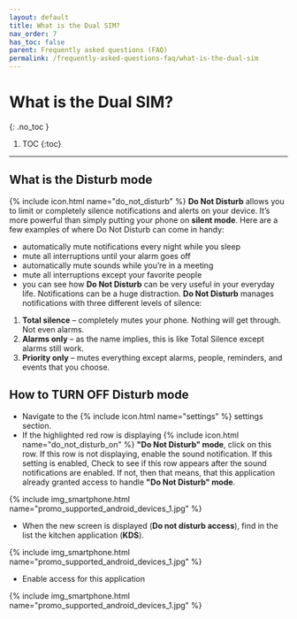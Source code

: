 ```yaml
---
layout: default
title: What is the Dual SIM?
nav_order: 7
has_toc: false
parent: Frequently asked questions (FAQ)
permalink: /frequently-asked-questions-faq/what-is-the-dual-sim
---
```


# What is the Dual SIM?
{: .no_toc }

1. TOC
{:toc}

---

## What is the Disturb mode
{% include icon.html name="do_not_disturb" %} **Do Not Disturb** allows you to limit or completely silence notifications and alerts on your device. It’s more powerful than simply putting your phone on **silent mode**. Here are a few examples of where Do Not Disturb can come in handy:

- automatically mute notifications every night while you sleep
- mute all interruptions until your alarm goes off
- automatically mute sounds while you’re in a meeting
- mute all interruptions except your favorite people
- you can see how **Do Not Disturb** can be very useful in your everyday life. Notifications can be a huge distraction. **Do Not Disturb** manages notifications with three different levels of silence:

1. **Total silence** – completely mutes your phone. Nothing will get through. Not even alarms.
1. **Alarms only** – as the name implies, this is like Total Silence except alarms still work.
1. **Priority only** – mutes everything except alarms, people, reminders, and events that you choose.

## How to TURN OFF Disturb mode

- Navigate to the {% include icon.html name="settings" %} settings section. 
- If the highlighted red row is displaying {% include icon.html name="do_not_disturb_on" %} **"Do Not Disturb" mode**, click on this row. If this row is not displaying, enable the sound notification. If this setting is enabled, Check to see if this row appears after the sound notifications are enabled. If not, then that means, that this application already granted access to handle **"Do Not Disturb" mode**.

{% include img_smartphone.html name="promo_supported_android_devices_1.jpg" %}


- When the new screen is displayed (**Do not disturb access**), find in the list the kitchen application (**KDS**). 

{% include img_smartphone.html name="promo_supported_android_devices_1.jpg" %}


- Enable access for this application

{% include img_smartphone.html name="promo_supported_android_devices_1.jpg" %}